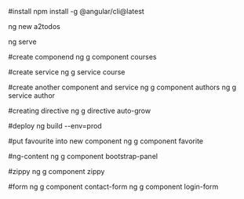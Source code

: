#install
npm install -g @angular/cli@latest

ng new a2todos

ng serve

#create componend
ng g component courses


#create service
ng g service course


#create another component and service
ng g component authors
ng g service author

#creating directive
ng g directive auto-grow

#deploy
ng build --env=prod

#put favourite into new component
ng g component favorite

#ng-content
ng g component bootstrap-panel

#zippy
ng g component zippy

#form
ng g component contact-form
ng g component login-form